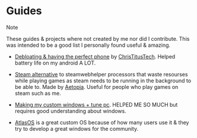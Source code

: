 # Guides

> [!NOTE]
These guides & projects where not created by me nor did I contribute. This was intended to be a good list I personally found useful & amazing.

- [Debloating & having the perfect phone](https://youtu.be/MFbXFG2xDJI?si=1Dh7paiS4QnOl4OZ) by [ChrisTitusTech](https://youtube.com/ChrisTitusTech). Helped battery life on my android A LOT.

- [Steam alternative](https://github.com/Aetopia/NoSteamWebHelper) to steamwebhelper processors that waste resourses while playing games as steam needs to be running in the background to be able to. Made by [Aetopia](https://github.com/Aetopia). Useful for people who play games on steam such as me.

- [Making my custom windows + tune pc](https://github.com/amitxv/PC-Tuning). HELPED ME SO MUCH but requires good understanding about windows.

- [AtlasOS](https://atlasos.net) is a great custom OS because of how many users use it & they try to develop a great windows for the community.















































